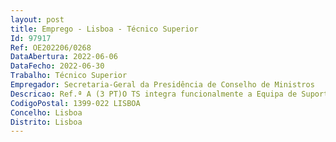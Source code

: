 ```yaml
--- 
layout: post
title: Emprego - Lisboa - Técnico Superior
Id: 97917
Ref: OE202206/0268
DataAbertura: 2022-06-06
DataFecho: 2022-06-30
Trabalho: Técnico Superior
Empregador: Secretaria-Geral da Presidência de Conselho de Ministros
Descricao: Ref.ª A (3 PT)O TS integra funcionalmente a Equipa de Suporte à Monitorização que tem como missão assegurar o desenvolvimento tecnológico e o suporte técnico à monitorização de Instrumentos Chave de Gestão de políticas públicas.O TS irá acompanhar a conceção e implementação de planos de monitorização diversos, zelar pela operacionalidade das plataformas de monitorização e disponibilidade e qualidade dos dados. O TS irá ainda contribuir para a produção de documentos analíticos, bem como para a criação de um acervo de conhecimento e pela sua atualização e disseminação.Ref.ª B (3 PT)Ao posto de Trabalho a preencher, correspondem as funções de coordenador. O coordenador integra funcionalmente o Núcleo de Coordenação Estratégica e tem como missão assegurar a gestão integrada de recursos e resultados do Programa Orçamental que integra. Para o efeito, contribui de forma determinante o investimento de todos e em equipa em conhecer   As prioridades políticas definidas nos instrumentos centrais de Governação (Programa do Governo, Programa Nacional de Reformas  Grandes Opções do Plano  Relatório do Orçamento de Estado)   O contributo de cada entidade do programa para o cumprimento das prioridades suprarreferidas   As demais atribuições a assegurar pelas entidades e respetivas especificidades   Os Recursos humanos e financeiros das entidades para o cumprimento das suas atribuições.
CodigoPostal: 1399-022 LISBOA
Concelho: Lisboa
Distrito: Lisboa
--- 
```

